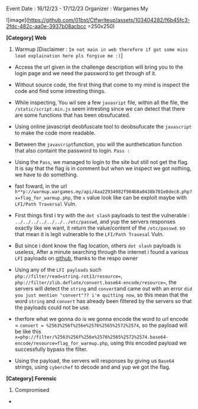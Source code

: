 Event Date : 16/12/23 - 17/12/23 
Organizer : Wargames My

![image](https://github.com/01bst/Ctfwriteup/assets/103404282/f6b45fc3-2fdc-482c-aa0e-3937b08acbcc =250x250)


**[Category] Web**

1. Warmup [Disclaimer : `Im not main in web therefore if got some miss lead explaination here pls forgive me :)`]

- Access the url given in the challenge description will bring you to the login page and we need the password to get through of it.

- Without source code, the first thing that come to my mind is inspect the code and find some intresting things. 

- While inspecting, You wil see a few  `javasript` file, within all the file, the `/static/script.min.js` seem intresting since we can detect that there are some functions that has been obsufucated.

- Using online javascript deobfuscate tool to deobsufucate the `javascript`  to make the code more readable. 

- Between the `javascript`function, you will the aunthetication function that also containt the password to login. `Pass : `

- Using the `Pass`, we managed to login to the site but still not get the flag. It is say that the flag is in comment but when we inspect we got nothing, we have to do something. 

- fast foward, in the url `h**p://warmup.wargames.my/api/4aa22934982f984b8a0438b701e8dec8.php?x=flag_for_warmup.php`, the `x` value look like can be exploit maybe with `LFI/Path Traversal` Vuln.

- First things first i try with the `dot slash` payloads to test the vulnerable : `../../../../../../../etc/passwd`, and yup the servers responses exactly like we want, it return the value/content of the `/etc/passwd`. so that mean it is legit vulnerable to the `LFI/Path Travesal` Vuln.

- But since i dont know the flag location, others `dot slash` payloads is useless, After a minute searching through the internet i found a various `LFI` payloads on [github](https://github.com/swisskyrepo/PayloadsAllTheThings/blob/master/File%20Inclusion/README.md#lfi--rfi-using-wrappers), thanks to the respo owner

- Using any of the `LFI payloads` such `php://filter/read=string.rot13/resource=`, `php://filter/zlib.deflate/convert.base64-encode/resource=`, the servers will detect the `string` and `convert`and came out with an error `did you just mention "convert"?? i'm quitting now`, so this mean that the word `string` and `convert` has already been filtered  by the servers so that the payloads could not be use.

- therfore what we gonna do is we gonna encode the word to url encode = `convert = %2563%256f%256e%2576%2565%2572%2574`, so the payload will be like this `x=php://filter/%2563%256f%256e%2576%2565%2572%2574.base64-encode/resource=flag_for_warmup.php`, using this encoded payload we successfully bypass the filter.

- Using the payload, the servers will responses by giving us `Base64` strings, using `cyberchef` to decode and and yup we got the flag.

**[Category] Forensic**

1. Compromised

- 






